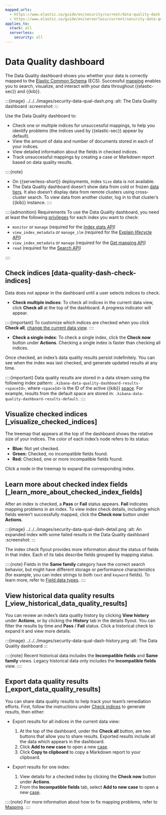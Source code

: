 ```yaml
---
mapped_urls:
  - https://www.elastic.co/guide/en/security/current/data-quality-dash.html
  - https://www.elastic.co/guide/en/serverless/current/security-data-quality-dash.html
applies_to:
  stack: all
  serverless:
    security: all
---
```


# Data Quality dashboard

The Data Quality dashboard shows you whether your data is correctly mapped to the [Elastic Common Schema](asciidocalypse://docs/ecs/docs/reference/index.md) (ECS). Successful [mapping](/manage-data/data-store/mapping.md) enables you to search, visualize, and interact with your data throughout {{elastic-sec}} and {{kib}}.

:::{image} ../../../images/security-data-qual-dash.png
:alt: The Data Quality dashboard
:screenshot:
:::

Use the Data Quality dashboard to:

* Check one or multiple indices for unsuccessful mappings, to help you identify problems (the indices used by {{elastic-sec}} appear by default).
* View the amount of data and number of documents stored in each of your indices.
* View detailed information about the fields in checked indices.
* Track unsuccessful mappings by creating a case or Markdown report based on data quality results.


::::{note}
* On {{serverless-short}} deployments, index `Size` data is not available. 
* The Data Quality dashboard doesn’t show data from cold or frozen [data tiers](/manage-data/lifecycle/data-tiers.md). It also doesn’t display data from remote clusters using cross-cluster search. To view data from another cluster, log in to that cluster’s {{kib}} instance.
::::


::::{admonition} Requirements
To use the Data Quality dashboard, you need at least the following [privileges](/deploy-manage/users-roles/cluster-or-deployment-auth/elasticsearch-privileges.md#privileges-list-indices) for each index you want to check:

* `monitor` or `manage` (required for the [Index stats API](https://www.elastic.co/docs/api/doc/elasticsearch/operation/operation-indices-stats))
* `view_index_metadata` or `manage_ilm` (required for the [Explain lifecycle API](https://www.elastic.co/docs/api/doc/elasticsearch/operation/operation-ilm-explain-lifecycle))
* `view_index_metadata` or `manage` (required for the [Get mapping API](https://www.elastic.co/docs/api/doc/elasticsearch/operation/operation-indices-get-mapping))
* `read` (required for the [Search API](https://www.elastic.co/docs/api/doc/elasticsearch/operation/operation-search))

::::



## Check indices [data-quality-dash-check-indices]

Data does not appear in the dashboard until a user selects indices to check.

* **Check multiple indices**: To check all indices in the current data view, click **Check all** at the top of the dashboard. A progress indicator will appear.

::::{important}
To customize which indices are checked when you click **Check all**, [change the current data view](/solutions/security/get-started/data-views-elastic-security.md).
::::


* **Check a single index**: To check a single index, click the **Check now** button under **Actions**. Checking a single index is faster than checking all indices.

Once checked, an index’s data quality results persist indefinitely. You can see when the index was last checked, and generate updated results at any time.

::::{important}
Data quality results are stored in a data stream using the following index pattern: `.kibana-data-quality-dashboard-results-<spaceId>`, where `<spaceId>` is the ID of the active {{kib}} [space](/deploy-manage/manage-spaces.md). For example, results from the default space are stored in: `.kibana-data-quality-dashboard-results-default`.
::::



## Visualize checked indices [_visualize_checked_indices]

The treemap that appears at the top of the dashboard shows the relative size of your indices. The color of each index’s node refers to its status:

* **Blue:** Not yet checked.
* **Green:** Checked, no incompatible fields found.
* **Red:** Checked, one or more incompatible fields found.

Click a node in the treemap to expand the corresponding index.


## Learn more about checked index fields [_learn_more_about_checked_index_fields]

After an index is checked, a **Pass** or **Fail** status appears. **Fail** indicates mapping problems in an index. To view index check details, including which fields weren’t successfully mapped, click the **Check now** button under **Actions**.

:::{image} ../../../images/security-data-qual-dash-detail.png
:alt: An expanded index with some failed results in the Data Quality dashboard
:screenshot:
:::

The index check flyout provides more information about the status of fields in that index. Each of its tabs describe fields grouped by mapping status.

::::{note}
Fields in the **Same family** category have the correct search behavior, but might have different storage or performance characteristics (for example, you can index strings to both `text` and `keyword` fields). To learn more, refer to [Field data types](elasticsearch://reference/elasticsearch/mapping-reference/field-data-types.md).
::::



## View historical data quality results [_view_historical_data_quality_results]

You can review an index’s data quality history by clicking **View history** under **Actions**, or by clicking the **History** tab in the details flyout. You can filter the results by time and **Pass** / **Fail** status. Click a historical check to expand it and view more details.

:::{image} ../../../images/security-data-qual-dash-history.png
:alt: The Data Quality dashboard
:::

::::{note}
Recent historical data includes the **Incompatible fields** and **Same family** views. Legacy historical data only includes the **Incompatible fields** view.
::::



## Export data quality results [_export_data_quality_results]

You can share data quality results to help track your team’s remediation efforts. First, follow the instructions under [Check indices](/solutions/security/dashboards/data-quality-dashboard.md#data-quality-dash-check-indices) to generate results, then either:

* Export results for all indices in the current data view:

    1. At the top of the dashboard, under the **Check all** button, are two buttons that allow you to share results. Exported results include all the data which appears in the dashboard.
    2. Click **Add to new case** to open a new [case](/solutions/security/investigate/cases.md).
    3. Click **Copy to clipboard** to copy a Markdown report to your clipboard.

* Export results for one index:

    1. View details for a checked index by clicking the **Check now** button under **Actions**.
    2. From the **Incompatible fields** tab, select **Add to new case** to open a new [case](/solutions/security/investigate/cases.md).


::::{note}
For more information about how to fix mapping problems, refer to [Mapping](/manage-data/data-store/mapping.md).
::::
